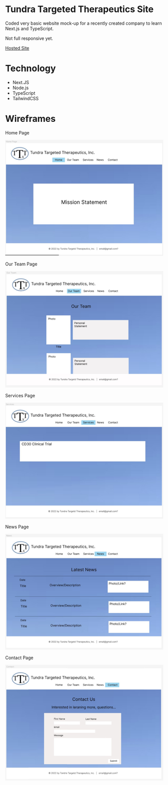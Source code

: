 # Tundra Targeted Therapeutics Site

Coded very basic website mock-up for a recently created company to learn Next.js and TypeScript.

Not full responsive yet.

[Hosted Site](https://tundra-targeted-therapeutics.herokuapp.com/)

# Technology

- Next.JS
- Node.js
- TypeScript
- TailwindCSS

# Wireframes

Home Page

![image](public/images//home-figma.jpg)

Our Team Page

![image](public/images//our-team-figma.jpg)

Services Page

![image](public/images/services-figma.jpg)

News Page

![image](public/images/news-figma.jpg)

Contact Page

![image](public/images/contact-figma.jpg)